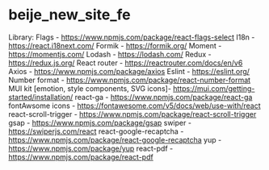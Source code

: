 # beije_new_site_fe
Library:
  Flags - https://www.npmjs.com/package/react-flags-select
  I18n - https://react.i18next.com/
  Formik - https://formik.org/
  Moment - https://momentjs.com/
  Lodash - https://lodash.com/
  Redux - https://redux.js.org/
  React router - https://reactrouter.com/docs/en/v6
  Axios - https://www.npmjs.com/package/axios
  Eslint - https://eslint.org/
  Number format - https://www.npmjs.com/package/react-number-format
  MUI kit [emotion, style components, SVG icons]- https://mui.com/getting-started/installation/
  react-ga - https://www.npmjs.com/package/react-ga
  fontAwsome icons - https://fontawesome.com/v5/docs/web/use-with/react
  react-scroll-trigger - https://www.npmjs.com/package/react-scroll-trigger
  gsap - https://www.npmjs.com/package/gsap
  swiper - https://swiperjs.com/react
  react-google-recaptcha - https://www.npmjs.com/package/react-google-recaptcha
  yup - https://www.npmjs.com/package/yup
  react-pdf - https://www.npmjs.com/package/react-pdf